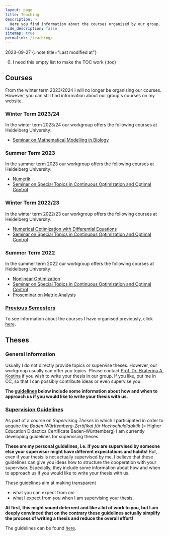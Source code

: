 ```yaml
---
layout: page
title: Teaching
description: >
  Here you find information about the courses organised by our group.
hide_description: false
sitemap: true
permalink: /teaching/
---
```


2023-09-27
{:.note title="Last modified at"}

0. I need this empty list to make the TOC work
{:toc}

## Courses

From the winter term 2023/2024 I will no longer be organising our courses. However, you can still find information about our group's courses on my website. 

### Winter Term 2023/24

In the winter term 2023/24 our workgroup offers the following courses at Heidelberg University: 
  - [Seminar on Mathematical Modelling in Biology][semws2324]

### Summer Term 2023

In the summer term 2023 our workgroup offers the following courses at Heidelberg University: 
  - [Numerik][num]
  - [Seminar on Special Topics in Continuous Optimization and Optimal Control][semss23]

### Winter Term 2022/23

In the winter term 2022/23 our workgroup offers the following courses at Heidelberg University: 
  - [Numerical Optimization with Differential Equations][node]
  - [Seminar on Special Topics in Continuous Optimization and Optimal Control][sem23]
  
### Summer Term 2022

In the summer term 2022 our workgroup offers the following courses at Heidelberg University: 
  - [Nonlinear Optimization][nlo]
  - [Seminar on Special Topics in Continuous Optimization and Optimal Control][sem]
  - [Proseminar on Matrix Analysis][prosem]

### [Previous Semesters][previous_semesters]

To see information about the courses I have organised previously, click [here][previous_semesters].

## Theses

### General Information

Usually I do not directly provide topics or supervise theses. However, our workgroup usually can offer you topics. Please contact [Prof. Dr. Ekaterina A. Kostina][ekaterina] if you wish to write your thesis in our group. If you like, put me in CC, so that I can possibly contribute ideas or even supervise you.

**The [guidelines][gl_internal] below include some information about how and when to approach us if you would like to write your thesis with us.** 

### [Supervision Guidelines][guidelines]

As part of a course on *Supervising Theses* in which I participated in order to acquire the *Baden-Württemberg-Zertifikat für Hochschuldidaktik* (= Higher Education Didactics Certificate Baden-Württemberg) I am currently developing guidelines for supervising theses. 

**These are my personal guidelines, i.e. if you are supervised by someone else your supervisor might have different expectations and habits!** But, even if your thesis is not actually supervised by me, I believe that these guidelines can give you ideas how to structure the cooperation with your supervisor. Especially, they include some information about how and when to approach us if you would like to write your thesis with us.

These guidelines aim at making transparent
  - what you can expect from *me*
  - what I expect from *you*
when I am supervising your thesis.

**At first, this might sound deterrent and like a lot of work to you, but I am deeply convinced that on the contrary these guidelines actually simplify the process of writing a thesis and reduce the overall effort!**

The guidelines can be found [here][guidelines].

[semws2324]: ws23_24/seminar.md
[num]: ss23/numerik.md
[semss23]: ss23/seminar.md
[node]: ws22_23/node.md
[sem23]: ws22_23/seminar.md
[nlo]: ss22/nlo.md
[sem]: ss22/seminar.md
[prosem]: ss22/proseminar.md
[previous_semesters]: previous_semesters.md
[ekaterina]: mailto:ekaterina_(dot)_kostina_(at)_iwr_(dot)_uni-heidelberg_(dot)_de
[gl_internal]: #supervision-guidelines
[guidelines]: supervision_guidelines.md


